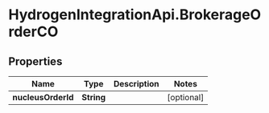 # HydrogenIntegrationApi.BrokerageOrderCO

## Properties
Name | Type | Description | Notes
------------ | ------------- | ------------- | -------------
**nucleusOrderId** | **String** |  | [optional] 


